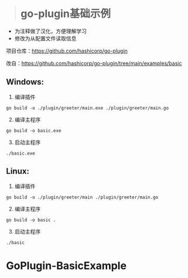 > # go-plugin基础示例

- 为注释做了汉化，方便理解学习
- 修改为从配置文件读取信息

项目仓库：https://github.com/hashicorp/go-plugin

改自：https://github.com/hashicorp/go-plugin/tree/main/examples/basic

## Windows:

1. 编译插件

```
go build -o ./plugin/greeter/main.exe ./plugin/greeter/main.go
```

2. 编译主程序

```
go build -o basic.exe
```

3. 启动主程序

```
./basic.exe
```



## Linux:

1. 编译插件

```
go build -o ./plugin/greeter/main ./plugin/greeter/main.go
```

2. 编译主程序

```
go build -o basic .
```

3. 启动主程序

```
./basic
```

# GoPlugin-BasicExample

